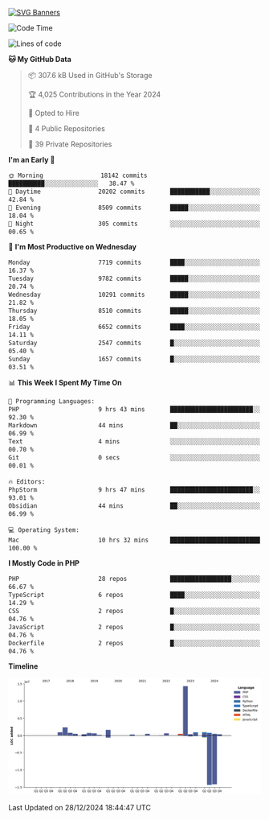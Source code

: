 [![SVG Banners](https://svg-banners.vercel.app/api?type=glitch&text1=Gere_Lajos%F0%9F%92%BB&width=800&height=400)](https://github.com/Akshay090/svg-banners)

<!--START_SECTION:waka-->
![Code Time](http://img.shields.io/badge/Code%20Time-2%2C042%20hrs%2023%20mins-blue)

![Lines of code](https://img.shields.io/badge/From%20Hello%20World%20I%27ve%20Written-27.4%20million%20lines%20of%20code-blue)

**🐱 My GitHub Data** 

> 📦 307.6 kB Used in GitHub's Storage 
 > 
> 🏆 4,025 Contributions in the Year 2024
 > 
> 💼 Opted to Hire
 > 
> 📜 4 Public Repositories 
 > 
> 🔑 39 Private Repositories 
 > 
**I'm an Early 🐤** 

```text
🌞 Morning                18142 commits       ██████████░░░░░░░░░░░░░░░   38.47 % 
🌆 Daytime                20202 commits       ███████████░░░░░░░░░░░░░░   42.84 % 
🌃 Evening                8509 commits        █████░░░░░░░░░░░░░░░░░░░░   18.04 % 
🌙 Night                  305 commits         ░░░░░░░░░░░░░░░░░░░░░░░░░   00.65 % 
```
📅 **I'm Most Productive on Wednesday** 

```text
Monday                   7719 commits        ████░░░░░░░░░░░░░░░░░░░░░   16.37 % 
Tuesday                  9782 commits        █████░░░░░░░░░░░░░░░░░░░░   20.74 % 
Wednesday                10291 commits       █████░░░░░░░░░░░░░░░░░░░░   21.82 % 
Thursday                 8510 commits        █████░░░░░░░░░░░░░░░░░░░░   18.05 % 
Friday                   6652 commits        ████░░░░░░░░░░░░░░░░░░░░░   14.11 % 
Saturday                 2547 commits        █░░░░░░░░░░░░░░░░░░░░░░░░   05.40 % 
Sunday                   1657 commits        █░░░░░░░░░░░░░░░░░░░░░░░░   03.51 % 
```


📊 **This Week I Spent My Time On** 

```text
💬 Programming Languages: 
PHP                      9 hrs 43 mins       ███████████████████████░░   92.30 % 
Markdown                 44 mins             ██░░░░░░░░░░░░░░░░░░░░░░░   06.99 % 
Text                     4 mins              ░░░░░░░░░░░░░░░░░░░░░░░░░   00.70 % 
Git                      0 secs              ░░░░░░░░░░░░░░░░░░░░░░░░░   00.01 % 

🔥 Editors: 
PhpStorm                 9 hrs 47 mins       ███████████████████████░░   93.01 % 
Obsidian                 44 mins             ██░░░░░░░░░░░░░░░░░░░░░░░   06.99 % 

💻 Operating System: 
Mac                      10 hrs 32 mins      █████████████████████████   100.00 % 
```

**I Mostly Code in PHP** 

```text
PHP                      28 repos            █████████████████░░░░░░░░   66.67 % 
TypeScript               6 repos             ████░░░░░░░░░░░░░░░░░░░░░   14.29 % 
CSS                      2 repos             █░░░░░░░░░░░░░░░░░░░░░░░░   04.76 % 
JavaScript               2 repos             █░░░░░░░░░░░░░░░░░░░░░░░░   04.76 % 
Dockerfile               2 repos             █░░░░░░░░░░░░░░░░░░░░░░░░   04.76 % 
```



**Timeline**

![Lines of Code chart](https://raw.githubusercontent.com/gere-lajos/gere-lajos/main/assets/bar_graph.png)


 Last Updated on 28/12/2024 18:44:47 UTC
<!--END_SECTION:waka-->
